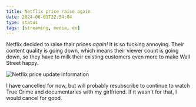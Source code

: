 ```yaml
---
title: Netflix price raise again
date: 2024-06-01T22:54:04
type: status
tags: [streaming, media, en]
---
```


Netflix decided to raise thair prices *again!* It is so fucking annoying. Their content quality is going down, which means their viewer count is going down, so they have to milk their existing customers even more to make Wall Street happy.

![Netflix price update information](https://media.jason.re/2024/04/06/netflix-price-hike.png)

I have cancelled for now, but will probably resubscribe to continue to watch True Crime and documentaries with my girlfriend. If it wasn't for that, I would cancel for good.
